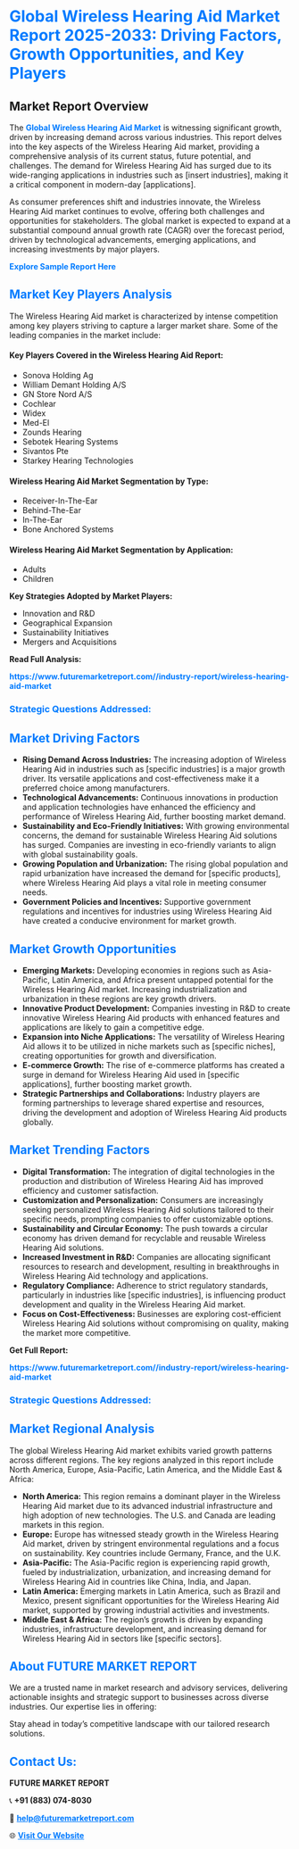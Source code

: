 <h1 style="color: #007BFF;">Global Wireless Hearing Aid Market Report 2025-2033: Driving Factors, Growth Opportunities, and Key Players</h1>

<section id="overview">
<h2>Market Report Overview</h2>
<p>The <a href="https://www.futuremarketreport.com//industry-report/wireless-hearing-aid-market" style="color: #007BFF; text-decoration: none;"><strong>Global Wireless Hearing Aid Market</strong></a> is witnessing significant growth, driven by increasing demand across various industries. This report delves into the key aspects of the Wireless Hearing Aid market, providing a comprehensive analysis of its current status, future potential, and challenges. The demand for Wireless Hearing Aid has surged due to its wide-ranging applications in industries such as [insert industries], making it a critical component in modern-day [applications].</p>
<p>As consumer preferences shift and industries innovate, the Wireless Hearing Aid market continues to evolve, offering both challenges and opportunities for stakeholders. The global market is expected to expand at a substantial compound annual growth rate (CAGR) over the forecast period, driven by technological advancements, emerging applications, and increasing investments by major players.</p>
</section>

<section id="overview">
<p><a href="https://www.futuremarketreport.com//request-sample/reportId=89287" style="color: #007BFF; text-decoration: none;"><strong>Explore Sample Report Here</strong></a></p>
</section>

<section id="key-players">
<h2 style="color: #007BFF;">Market Key Players Analysis</h2>
<p>The Wireless Hearing Aid market is characterized by intense competition among key players striving to capture a larger market share. Some of the leading companies in the market include:</p>
<h4>Key Players Covered in the Wireless Hearing Aid Report:</h4>
<ul><li>Sonova Holding Ag</li><li>William Demant Holding A/S</li><li>GN Store Nord A/S</li><li>Cochlear</li><li>Widex</li><li>Med-El</li><li>Zounds Hearing</li><li>Sebotek Hearing Systems</li><li>Sivantos Pte</li><li>Starkey Hearing Technologies</li></ul>
<h4>Wireless Hearing Aid Market Segmentation by Type:</h4>
<ul><li>Receiver-In-The-Ear</li><li>Behind-The-Ear</li><li>In-The-Ear</li><li>Bone Anchored Systems</li></ul>

<h4>Wireless Hearing Aid Market Segmentation by Application:</h4>
<ul><li>Adults</li><li>Children</li></ul>
<p><strong>Key Strategies Adopted by Market Players:</strong></p>
<ul>
<li>Innovation and R&D</li>
<li>Geographical Expansion</li>
<li>Sustainability Initiatives</li>
<li>Mergers and Acquisitions</li>
</ul>
</section>

<section>
<p><strong>Read Full Analysis: </strong></p><a href="https://www.futuremarketreport.com//industry-report/wireless-hearing-aid-market" style="color: #007BFF; text-decoration: none;"><strong>https://www.futuremarketreport.com//industry-report/wireless-hearing-aid-market</strong></a>
<h3 style="color: #007BFF;">Strategic Questions Addressed:</h3>
</section>

<section id="driving-factors">
<h2 style="color: #007BFF;">Market Driving Factors</h2>
<ul>
<li><strong>Rising Demand Across Industries:</strong> The increasing adoption of Wireless Hearing Aid in industries such as [specific industries] is a major growth driver. Its versatile applications and cost-effectiveness make it a preferred choice among manufacturers.</li>
<li><strong>Technological Advancements:</strong> Continuous innovations in production and application technologies have enhanced the efficiency and performance of Wireless Hearing Aid, further boosting market demand.</li>
<li><strong>Sustainability and Eco-Friendly Initiatives:</strong> With growing environmental concerns, the demand for sustainable Wireless Hearing Aid solutions has surged. Companies are investing in eco-friendly variants to align with global sustainability goals.</li>
<li><strong>Growing Population and Urbanization:</strong> The rising global population and rapid urbanization have increased the demand for [specific products], where Wireless Hearing Aid plays a vital role in meeting consumer needs.</li>
<li><strong>Government Policies and Incentives:</strong> Supportive government regulations and incentives for industries using Wireless Hearing Aid have created a conducive environment for market growth.</li>
</ul>
</section>

<section id="growth-opportunities">
<h2 style="color: #007BFF;">Market Growth Opportunities</h2>
<ul>
<li><strong>Emerging Markets:</strong> Developing economies in regions such as Asia-Pacific, Latin America, and Africa present untapped potential for the Wireless Hearing Aid market. Increasing industrialization and urbanization in these regions are key growth drivers.</li>
<li><strong>Innovative Product Development:</strong> Companies investing in R&D to create innovative Wireless Hearing Aid products with enhanced features and applications are likely to gain a competitive edge.</li>
<li><strong>Expansion into Niche Applications:</strong> The versatility of Wireless Hearing Aid allows it to be utilized in niche markets such as [specific niches], creating opportunities for growth and diversification.</li>
<li><strong>E-commerce Growth:</strong> The rise of e-commerce platforms has created a surge in demand for Wireless Hearing Aid used in [specific applications], further boosting market growth.</li>
<li><strong>Strategic Partnerships and Collaborations:</strong> Industry players are forming partnerships to leverage shared expertise and resources, driving the development and adoption of Wireless Hearing Aid products globally.</li>
</ul>
</section>

<section id="trending-factors">
<h2 style="color: #007BFF;">Market Trending Factors</h2>
<ul>
<li><strong>Digital Transformation:</strong> The integration of digital technologies in the production and distribution of Wireless Hearing Aid has improved efficiency and customer satisfaction.</li>
<li><strong>Customization and Personalization:</strong> Consumers are increasingly seeking personalized Wireless Hearing Aid solutions tailored to their specific needs, prompting companies to offer customizable options.</li>
<li><strong>Sustainability and Circular Economy:</strong> The push towards a circular economy has driven demand for recyclable and reusable Wireless Hearing Aid solutions.</li>
<li><strong>Increased Investment in R&D:</strong> Companies are allocating significant resources to research and development, resulting in breakthroughs in Wireless Hearing Aid technology and applications.</li>
<li><strong>Regulatory Compliance:</strong> Adherence to strict regulatory standards, particularly in industries like [specific industries], is influencing product development and quality in the Wireless Hearing Aid market.</li>
<li><strong>Focus on Cost-Effectiveness:</strong> Businesses are exploring cost-efficient Wireless Hearing Aid solutions without compromising on quality, making the market more competitive.</li>
</ul>
</section>

<section>
<p><strong>Get Full Report: </strong></p><a href="https://www.futuremarketreport.com//industry-report/wireless-hearing-aid-market" style="color: #007BFF; text-decoration: none;"><strong>https://www.futuremarketreport.com//industry-report/wireless-hearing-aid-market</strong></a>
<h3 style="color: #007BFF;">Strategic Questions Addressed:</h3>
</section>


<section id="regional-analysis">
<h2 style="color: #007BFF;">Market Regional Analysis</h2>
<p>The global Wireless Hearing Aid market exhibits varied growth patterns across different regions. The key regions analyzed in this report include North America, Europe, Asia-Pacific, Latin America, and the Middle East & Africa:</p>
<ul>
<li><strong>North America:</strong> This region remains a dominant player in the Wireless Hearing Aid market due to its advanced industrial infrastructure and high adoption of new technologies. The U.S. and Canada are leading markets in this region.</li>
<li><strong>Europe:</strong> Europe has witnessed steady growth in the Wireless Hearing Aid market, driven by stringent environmental regulations and a focus on sustainability. Key countries include Germany, France, and the U.K.</li>
<li><strong>Asia-Pacific:</strong> The Asia-Pacific region is experiencing rapid growth, fueled by industrialization, urbanization, and increasing demand for Wireless Hearing Aid in countries like China, India, and Japan.</li>
<li><strong>Latin America:</strong> Emerging markets in Latin America, such as Brazil and Mexico, present significant opportunities for the Wireless Hearing Aid market, supported by growing industrial activities and investments.</li>
<li><strong>Middle East & Africa:</strong> The region’s growth is driven by expanding industries, infrastructure development, and increasing demand for Wireless Hearing Aid in sectors like [specific sectors].</li>
</ul>
</section>

<footer>
<h2 style="color: #007BFF;">About FUTURE MARKET REPORT</h2>
<p>We are a trusted name in market research and advisory services, delivering actionable insights and strategic support to businesses across diverse industries. Our expertise lies in offering:</p>

<p>Stay ahead in today’s competitive landscape with our tailored research solutions.</p>

<h2 style="color: #007BFF;">Contact Us:</h2>
<p><strong>FUTURE MARKET REPORT</strong></p>
<p>📞 <strong>+91 (883) 074-8030</strong></p>
<p>📧 <strong><a href="mailto:help@futuremarketreport.com" style="color: #007BFF;">help@futuremarketreport.com</a></strong></p>
<p>🌐 <strong><a href="https://www.futuremarketreport.com/" style="color: #007BFF;">Visit Our Website</a></strong></p>
</footer>